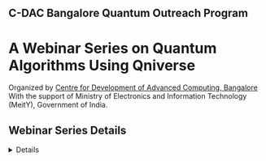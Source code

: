 ## C-DAC Bangalore Quantum Outreach Program

# A Webinar Series on Quantum Algorithms Using Qniverse

Organized by [Centre for Development of Advanced Computing, Bangalore](https://www.cdac.in/) With the support of Ministry of Electronics and Information Technology (MeitY), Government of India.

## Webinar Series Details
<Details>

### Series Duration :
14 WEEKS 

### Series Starts From  
09 July 2025 

### Series Timings : 
Every Wednesday 04:00 PM IST to 05:00 PM IST

### Series Mode : 
Webex Online Webinar Platform (Every Session links will be sent to registered mail id & Posted in Zulip Announcement Channel) 
 
<Details>

## Course FAQ

## Important Links:

- Zulip Quantum Webinar Series ChatRoom [Invitation Link](https://qniverse.zulipchat.com/join/ede4eiabs3z4zbl7wwvmnva4/) . This is the only official discussion forum platform.
- Access to [Qniverse](https://qniverse.in/) can be register through following link [Registration Link](https://qniverse.in/register/).

## Contact Email Id: qniverse@cdac.in